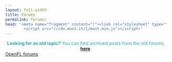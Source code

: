 ```yaml
---
layout: full-width
title: Forums
permalink: forums/
head: '<meta name="fragment" content="!"><link rel="stylesheet" type="text/css" href="//cdn.moot.it/1/moot.css">
        <script src="//cdn.moot.it/1/moot.min.js"></script>'
---
```


<div class="alert alert-info" style="margin-bottom: 0; border-radius: 0; border: none; background: color: #baedf4; color: #24afc4; text-align: center">
    <strong>Looking for an old topic?</strong> You can find archived posts from the old forums, <a href="/archive/community"><strong>here</strong></a>.
  </div>

<a class="moot" href="/i/openfl">
   OpenFL forums</a>
